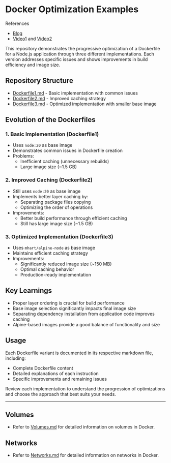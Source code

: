 # Docker Optimization Examples


References
- [Blog](https://projects.100xdevs.com/tracks/docker-1/docker-1-1)
- [Video1](https://www.youtube.com/watch?v=fSmLiOMp2qI) and [Video2](https://www.youtube.com/watch?v=KuCwrySinqI)

This repository demonstrates the progressive optimization of a Dockerfile for a Node.js application through three different implementations. Each version addresses specific issues and shows improvements in build efficiency and image size.

## Repository Structure

- [Dockerfile1.md](./Dockerfile1.md) - Basic implementation with common issues
- [Dockerfile2.md](./Dockerfile2.md) - Improved caching strategy
- [Dockerfile3.md](./Dockerfile3.md) - Optimized implementation with smaller base image

## Evolution of the Dockerfiles

### 1. Basic Implementation (Dockerfile1)
- Uses `node:20` as base image
- Demonstrates common issues in Dockerfile creation
- Problems:
  - Inefficient caching (unnecessary rebuilds)
  - Large image size (~1.5 GB)

### 2. Improved Caching (Dockerfile2)
- Still uses `node:20` as base image
- Implements better layer caching by:
  - Separating package files copying
  - Optimizing the order of operations
- Improvements:
  - Better build performance through efficient caching
  - Still has large image size (~1.5 GB)

### 3. Optimized Implementation (Dockerfile3)
- Uses `mhart/alpine-node` as base image
- Maintains efficient caching strategy
- Improvements:
  - Significantly reduced image size (~150 MB)
  - Optimal caching behavior
  - Production-ready implementation

## Key Learnings
- Proper layer ordering is crucial for build performance
- Base image selection significantly impacts final image size
- Separating dependency installation from application code improves caching
- Alpine-based images provide a good balance of functionality and size

## Usage
Each Dockerfile variant is documented in its respective markdown file, including:
- Complete Dockerfile content
- Detailed explanations of each instruction
- Specific improvements and remaining issues

Review each implementation to understand the progression of optimizations and choose the approach that best suits your needs.

---

## Volumes
- Refer to [Volumes.md](./Volumes.md) for detailed information on volumes in Docker.

## Networks
- Refer to [Networks.md](./Networks.md) for detailed information on networks in Docker.